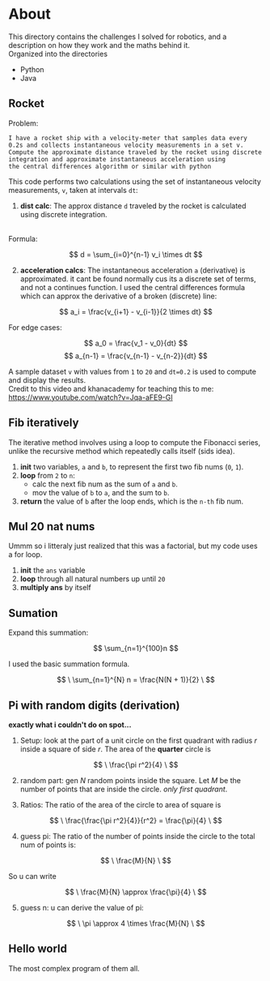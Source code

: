 # About

This directory contains the challenges I solved for robotics, and a description on how they work and the maths behind it.
<br>
Organized into the directories

 - Python
 - Java

## Rocket

Problem: 
```
I have a rocket ship with a velocity-meter that samples data every 
0.2s and collects instantaneous velocity measurements in a set v. 
Compute the approximate distance traveled by the rocket using discrete 
integration and approximate instantaneous acceleration using 
the central differences algorithm or similar with python
```

This code performs two calculations using the set of instantaneous velocity measurements, `v`, taken at intervals `dt`:
1. **dist calc**: The approx distance `d` traveled by the rocket is calculated using discrete integration.
<br>
Formula:

$$ d = \sum_{i=0}^{n-1} v_i \times dt $$

2. **acceleration calcs**: The instantaneous acceleration `a` (derivative) is approximated. it cant be found normally cus its a discrete set of terms, and not a continues function. I used the central differences formula which can approx the derivative of a broken (discrete) line:

$$  a_i = \frac{v_{i+1} - v_{i-1}}{2 \times dt} $$

For edge cases:

$$ a_0 = \frac{v_1 - v_0}{dt} $$
$$ a_{n-1} = \frac{v_{n-1} - v_{n-2}}{dt} $$

A sample dataset `v` with values from `1` to `20` and `dt=0.2` is used to compute and display the results.
<br>
Credit to this video and khanacademy for teaching this to me:
<a>https://www.youtube.com/watch?v=Jqa-aFE9-GI</a>

## Fib iteratively

The iterative method involves using a loop to compute the Fibonacci series, unlike the recursive method which repeatedly calls itself (sids idea).

1. **init** two variables, `a` and `b`, to represent the first two fib nums (`0`, `1`).
2. **loop** from `2` to `n`:
   - calc the next fib num as the sum of `a` and `b`.
   - mov the value of `b` to `a`, and the sum to `b`.
3. **return** the value of `b` after the loop ends, which is the `n-th` fib num.

## Mul 20 nat nums
Ummm so i litteraly just realized that this was a factorial, but my code uses a for loop.
1. **init** the `ans` variable
2. **loop** through all natural numbers up until `20`
3. **multiply ans** by itself

## Sumation
Expand this summation:

$$ \sum_{n=1}^{100}n $$ 

I used the basic summation formula. 

$$ \ \sum_{n=1}^{N} n = \frac{N(N + 1)}{2} \ $$

## Pi with random digits (derivation)

**exactly what i couldn't do on spot...**
1. Setup: look at the part of a unit circle on the first quadrant with radius *r* inside a square of side *r*. 
   The area of the **quarter** circle is 

$$ \ \frac{\pi r^2}{4} \ $$

2. random part: 
    gen *N* random points inside the square. 
   Let *M* be the number of points that are inside the circle. *only first quadrant*.

3. Ratios:
   The ratio of the area of the circle to area of square is

$$ \ \frac{\frac{\pi r^2}{4}}{r^2} = \frac{\pi}{4} \ $$

4. guess pi:
The ratio of the number of points inside the circle to the 
total num of points is:

$$ \ \frac{M}{N} \ $$

So u can write  

$$ \ \frac{M}{N} \approx \frac{\pi}{4} \ $$

5. guess n:
u can derive the value of pi:

$$ \ \pi \approx 4 \times \frac{M}{N} \ $$


## Hello world

The most complex program of them all.